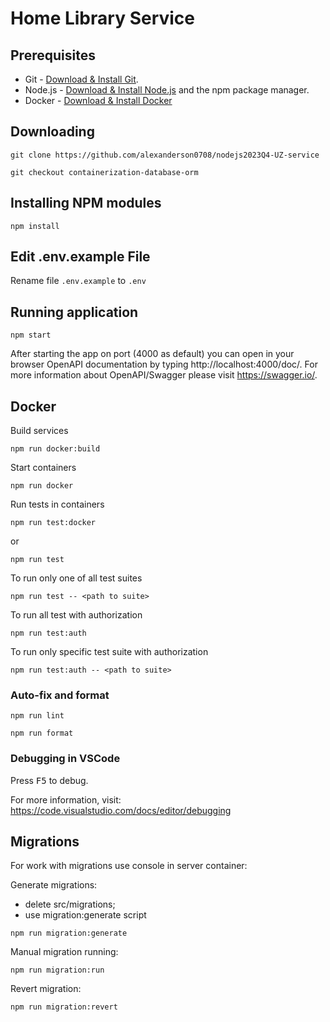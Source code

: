 # Home Library Service

## Prerequisites

- Git - [Download & Install Git](https://git-scm.com/downloads).
- Node.js - [Download & Install Node.js](https://nodejs.org/en/download/) and the npm package manager.
- Docker - [Download & Install Docker](https://docs.docker.com/engine/install/)

## Downloading

```
git clone https://github.com/alexanderson0708/nodejs2023Q4-UZ-service
```

```
git checkout containerization-database-orm
```

## Installing NPM modules

```
npm install
```

## Edit .env.example File


Rename file `.env.example` to `.env`


## Running application

```
npm start
```

After starting the app on port (4000 as default) you can open
in your browser OpenAPI documentation by typing http://localhost:4000/doc/.
For more information about OpenAPI/Swagger please visit https://swagger.io/.

## Docker

Build services
```
npm run docker:build
```
Start containers
```
npm run docker
```
Run tests in containers
```
npm run test:docker
```
or
```
npm run test
```

To run only one of all test suites

```
npm run test -- <path to suite>
```

To run all test with authorization

```
npm run test:auth
```

To run only specific test suite with authorization

```
npm run test:auth -- <path to suite>
```

### Auto-fix and format

```
npm run lint
```

```
npm run format
```

### Debugging in VSCode

Press <kbd>F5</kbd> to debug.

For more information, visit: https://code.visualstudio.com/docs/editor/debugging

## Migrations

For work with migrations use console in server container:

Generate migrations:
- delete src/migrations;
- use migration:generate script
 ```
 npm run migration:generate
 ```

Manual migration running:
 ```
 npm run migration:run
 ```

Revert migration:
 ```
 npm run migration:revert
 ```